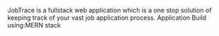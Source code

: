 JobTrace is a fullstack web application which is a one stop solution of keeping track of your vast job application process.
Application Build using:MERN stack

